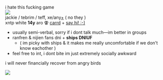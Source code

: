 i hate this fucking game  
![](https://media.discordapp.net/attachments/729124835296280689/1113228238714572962/IMG_3377.gif)  
jackie / tebrim / teff, xe/any[+](https://pronouns.cc/@jack) ( no they )  
xntp white **14y** aro ⚢ [carrd](https://tebrim.carrd.co/) + [say hi! :-)](https://retrospring.net/@tebrim)  

- usually semi-verbal, sorry if i dont talk much—im better in groups  
- ranfren & nijien fans dni + **ships DNIUF**  
  - ( im picky with ships & it makes me really uncomfortable if we don't know eachother )  
- feel free to int, i dont bite im just extremely socially awkward  

i will never financially recover from angry birds  

![](https://media.discordapp.net/attachments/729124835296280689/1113359944721379379/IMG_7823.gif)

